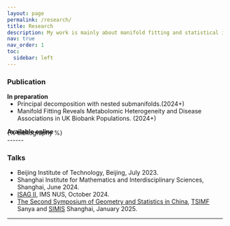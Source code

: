 ```yaml
---
layout: page
permalink: /research/
title: Research
description: My work is mainly about manifold fitting and statistical inference with singularity.
nav: true
nav_order: 1
toc:
  sidebar: left
---
```


### Publication

**In preparation**

<p style="margin-bottom: -1em;"></p>

- Principal decomposition with nested submanifolds.(2024+)
- Manifold Fitting Reveals Metabolomic Heterogeneity and Disease Associations in UK Biobank Populations. (2024+)

**Available online**

<p style="margin-bottom: -2em;"></p>

<div class="publications">
{% bibliography %}
</div>
------

### Talks
- Beijing Institute of Technology, Beijing, July 2023.
- Shanghai Institute for Mathematics and Interdisciplinary Sciences, Shanghai, June 2024.
- [ISAG II](https://ims.nus.edu.sg/events/isagii/), IMS NUS, October 2024.
- [The Second Symposium of Geometry and Statistics in China](https://zhigang-yao.github.io/events/iccm-satellite-24), [TSIMF](http://www.tsimf.cn/) Sanya and [SIMIS](http://www.simis.cn/) Shanghai, January 2025.

------